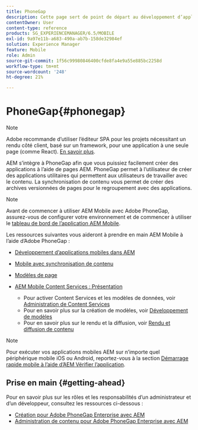 ```yaml
---
title: PhoneGap
description: Cette page sert de point de départ au développement d’applications à l’aide de PhoneGap Enterprise avec AEM. AEM s’intègre à PhoneGap afin que vous puissiez facilement créer des applications à l’aide de pages AEM. PhoneGap permet à l’utilisateur de créer des applications utilitaires qui permettent aux utilisateurs de travailler avec le contenu.
contentOwner: User
content-type: reference
products: SG_EXPERIENCEMANAGER/6.5/MOBILE
exl-id: 9a97e11b-a683-490a-ab7b-158de32984ef
solution: Experience Manager
feature: Mobile
role: Admin
source-git-commit: 1f56c99980846400cfde8fa4e9a55e885bc2258d
workflow-type: tm+mt
source-wordcount: '248'
ht-degree: 21%

---
```


# PhoneGap{#phonegap}

>[!NOTE]
>
>Adobe recommande d’utiliser l’éditeur SPA pour les projets nécessitant un rendu côté client, basé sur un framework, pour une application à une seule page (comme React). [En savoir plus](/help/sites-developing/spa-overview.md).

AEM s’intègre à PhoneGap afin que vous puissiez facilement créer des applications à l’aide de pages AEM. PhoneGap permet à l’utilisateur de créer des applications utilitaires qui permettent aux utilisateurs de travailler avec le contenu. La synchronisation de contenu vous permet de créer des archives versionnées de pages pour le regroupement avec des applications.

>[!NOTE]
>
>Avant de commencer à utiliser AEM Mobile avec Adobe PhoneGap, assurez-vous de configurer votre environnement et de commencer à utiliser le [tableau de bord de l’application AEM Mobile](/help/mobile/phonegap-authoring-apps.md).

Les ressources suivantes vous aideront à prendre en main AEM Mobile à l’aide d’Adobe PhoneGap :

* [Développement d’applications mobiles dans AEM](/help/mobile/developing-mobile-applications.md)
* [Mobile avec synchronisation de contenu](/help/mobile/phonegap-contentsync.md)
* [Modèles de page](/help/mobile/phonegap-apps-arch-page-templates.md)

* [AEM Mobile Content Services : Présentation](/help/mobile/develop-content-as-a-service.md)

   * Pour activer Content Services et les modèles de données, voir [Administration de Content Services](/help/mobile/developing-content-services.md)
   * Pour en savoir plus sur la création de modèles, voir [Développement de modèles](/help/mobile/administer-mobile-apps.md)
   * Pour en savoir plus sur le rendu et la diffusion, voir [Rendu et diffusion de contenu ](/help/mobile/rendering-and-delivery.md)

>[!NOTE]
>
>Pour exécuter vos applications mobiles AEM sur n’importe quel périphérique mobile iOS ou Android, reportez-vous à la section [Démarrage rapide mobile à l’aide d’AEM Vérifier l’application](/help/mobile/phonegap-mobile-quickstart.md).

## Prise en main {#getting-ahead}

Pour en savoir plus sur les rôles et les responsabilités d’un administrateur et d’un développeur, consultez les ressources ci-dessous :

* [Création pour Adobe PhoneGap Enterprise avec AEM](/help/mobile/phonegap.md)
* [Administration de contenu pour Adobe PhoneGap Enterprise avec AEM](/help/mobile/administer-phonegap.md)
